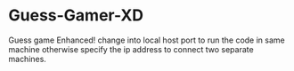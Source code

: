 # Guess-Gamer-XD
Guess game Enhanced! 
change into local host port to run the code in same machine otherwise specify the ip address to connect two separate machines.

